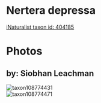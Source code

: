 
Nertera depressa
================
  
[iNaturalist taxon id: 404185](https://www.inaturalist.org/taxa/404185)
# Photos

## by: Siobhan Leachman
  
![taxon108774431](https://inaturalist-open-data.s3.amazonaws.com/photos/116577762/medium.jpeg)  
![taxon108774471](https://inaturalist-open-data.s3.amazonaws.com/photos/116577783/medium.jpeg)